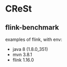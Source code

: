 # CReSt

## flink-benchmark
examples of flink, with env:
- java 8 (1.8.0_351)
- mvn 3.8.1
- flink 1.16.0